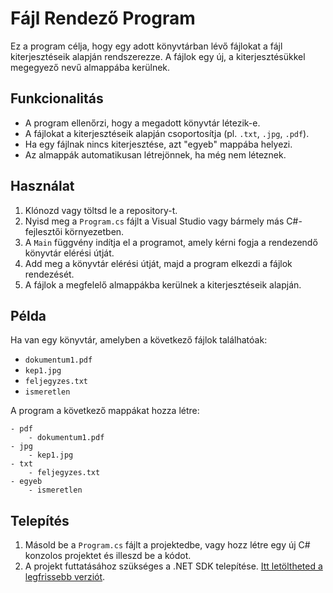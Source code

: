 # Fájl Rendező Program

Ez a program célja, hogy egy adott könyvtárban lévő fájlokat a fájl kiterjesztéseik alapján rendszerezze. A fájlok egy új, a kiterjesztésükkel megegyező nevű almappába kerülnek.

## Funkcionalitás

- A program ellenőrzi, hogy a megadott könyvtár létezik-e.
- A fájlokat a kiterjesztéseik alapján csoportosítja (pl. `.txt`, `.jpg`, `.pdf`).
- Ha egy fájlnak nincs kiterjesztése, azt "egyeb" mappába helyezi.
- Az almappák automatikusan létrejönnek, ha még nem léteznek.

## Használat

1. Klónozd vagy töltsd le a repository-t.
2. Nyisd meg a `Program.cs` fájlt a Visual Studio vagy bármely más C#-fejlesztői környezetben.
3. A `Main` függvény indítja el a programot, amely kérni fogja a rendezendő könyvtár elérési útját.
4. Add meg a könyvtár elérési útját, majd a program elkezdi a fájlok rendezését.
5. A fájlok a megfelelő almappákba kerülnek a kiterjesztéseik alapján.

## Példa

Ha van egy könyvtár, amelyben a következő fájlok találhatóak:

- `dokumentum1.pdf`
- `kep1.jpg`
- `feljegyzes.txt`
- `ismeretlen`

A program a következő mappákat hozza létre:

```
- pdf
    - dokumentum1.pdf
- jpg
    - kep1.jpg
- txt
    - feljegyzes.txt
- egyeb
    - ismeretlen
```

## Telepítés

1. Másold be a `Program.cs` fájlt a projektedbe, vagy hozz létre egy új C# konzolos projektet és illeszd be a kódot.
2. A projekt futtatásához szükséges a .NET SDK telepítése. [Itt letöltheted a legfrissebb verziót](https://dotnet.microsoft.com/download).
